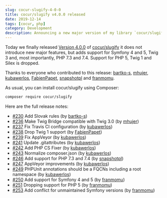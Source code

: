```yaml
---
slug: cocur-slugify-4-0-0
title: cocur/slugify v4.0.0 released
date: 2019-12-14
tags: [cocur, php]
category: Development
description: Announcing a new major version of my library `cocur/slugify`.
---
```


Today we finally released [Version 4.0.0](https://github.com/cocur/slugify/releases/tag/v4.0.0) of [cocur/slugify](https://github.com/cocur/slugify) it does not introduce new major features, but adds support for Symfony 4 and 5, Twig 3 and, most importantly, PHP 7.3 and 7.4. Support for PHP 5, Twig 1 and Silex is dropped.

Thanks to everyone who contributed to this release: [bartko-s](https://github.com/bartko-s), [mhujer](https://github.com/mhujer), [kubawerlos](https://github.com/kubawerlos), [FabienPapet](https://github.com/FabienPapet), [snapshotpl](https://github.com/snapshotpl) and [franmomu](https://github.com/franmomu).

As usual, you can install cocur/slugify using Composer:

```bash
composer require cocur/slugify
```

Here are the full release notes:

- [#230](https://github.com/cocur/slugify/pull/230) Add Slovak rules (by [bartko-s](https://github.com/bartko-s))
- [#236](https://github.com/cocur/slugify/pull/236) Make Twig Bridge compatible with Twig 3.0 (by [mhujer](https://github.com/mhujer))
- [#237](https://github.com/cocur/slugify/pull/237) Fix Travis CI configuration (by [kubawerlos](https://github.com/kubawerlos))
- [#238](https://github.com/cocur/slugify/pull/238) Drop Twig 1 support (by [FabienPapet](https://github.com/FabienPapet))
- [#239](https://github.com/cocur/slugify/pull/239) Fix AppVeyor (by [kubawerlos](https://github.com/kubawerlos))
- [#241](https://github.com/cocur/slugify/pull/241) Update .gitattributes (by [kubawerlos](https://github.com/kubawerlos))
- [#242](https://github.com/cocur/slugify/pull/242) Add PHP CS Fixer (by [kubawerlos](https://github.com/kubawerlos))
- [#243](https://github.com/cocur/slugify/pull/243) Normalize composer.json (by [kubawerlos](https://github.com/kubawerlos))
- [#246](https://github.com/cocur/slugify/pull/246) Add support for PHP 7.3 and 7.4 (by [snapshotpl](https://github.com/snapshotpl))
- [#247](https://github.com/cocur/slugify/pull/247) AppVeyor improvements (by [kubawerlos](https://github.com/kubawerlos))
- [#249](https://github.com/cocur/slugify/pull/249) PHPUnit annotations should be a FQCNs including a root namespace (by [kubawerlos](https://github.com/kubawerlos))
- [#250](https://github.com/cocur/slugify/pull/250) Add support for Symfony 4 and 5 (by [franmomu](https://github.com/franmomu))
- [#251](https://github.com/cocur/slugify/pull/251) Dropping support for PHP 5 (by [franmomu](https://github.com/franmomu))
- [#253](https://github.com/cocur/slugify/pull/253) Add conflict for unmaintained Symfony versions (by [franmomu](https://github.com/franmomu))
